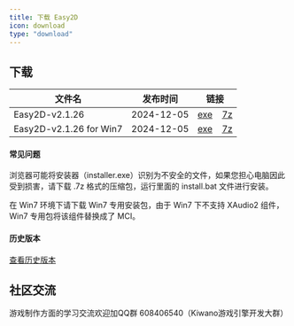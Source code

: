 ```yaml
---
title: 下载 Easy2D
icon: download
type: "download"
---
```


## 下载

| 文件名                  |   发布时间   |   链接   |
| ---------------------- |:-------:|:--------:|
| Easy2D-v2.1.26 | 2024-12-05   | [<i class="download icon"></i>exe](https://download.easy2d.cn/release/easy2d-v2.1.26-installer.exe)&nbsp;&nbsp;&nbsp;&nbsp;[<i class="download icon"></i>7z](https://download.easy2d.cn/release/easy2d-v2.1.26.7z) |
| Easy2D-v2.1.26 for Win7 | 2024-12-05   | [<i class="download icon"></i>exe](https://download.easy2d.cn/release/easy2d-v2.1.26-win7-installer.exe)&nbsp;&nbsp;&nbsp;&nbsp;[<i class="download icon"></i>7z](https://download.easy2d.cn/release/easy2d-v2.1.26-win7.7z) |

#### 常见问题

浏览器可能将安装器（installer.exe）识别为不安全的文件，如果您担心电脑因此受到损害，请下载 .7z 格式的压缩包，运行里面的 install.bat 文件进行安装。

在 Win7 环境下请下载 Win7 专用安装包，由于 Win7 下不支持 XAudio2 组件，Win7 专用包将该组件替换成了 MCI。

#### 历史版本

<a class="ui button" href="/history">查看历史版本</a>

## 社区交流

游戏制作方面的学习交流欢迎加QQ群 608406540（Kiwano游戏引擎开发大群）
